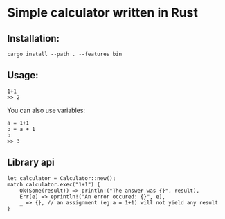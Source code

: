 # Simple calculator written in Rust

## Installation:

```
cargo install --path . --features bin
```

## Usage:

```
1+1
>> 2
```

You can also use variables:

```
a = 1+1
b = a + 1
b
>> 3
```

## Library api

```
let calculator = Calculator::new();
match calculator.exec("1+1") {
    Ok(Some(result)) => println!("The answer was {}", result),
    Err(e) => eprintln!("An error occured: {}", e),
    _ => {}, // an assignment (eg a = 1+1) will not yield any result
}
```
